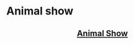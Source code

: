 # Animal show

</div>
<h2 align="center"><a href="https://animal-show.netlify.app/">Animal Show</a></h2>
</div>